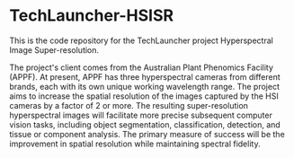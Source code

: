 # TechLauncher-HSISR
This is the code repository for the TechLauncher project Hyperspectral Image Super-resolution.

The project's client comes from the Australian Plant Phenomics Facility (APPF). At present, APPF has three hyperspectral cameras from different brands, each with its own unique working wavelength range. The project aims to increase the spatial resolution of the images captured by the HSI cameras by a factor of 2 or more. The resulting super-resolution hyperspectral images will facilitate more precise subsequent computer vision tasks, including object segmentation, classification, detection, and tissue or component analysis. The primary measure of success will be the improvement in spatial resolution while maintaining spectral fidelity.


